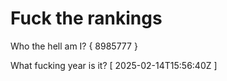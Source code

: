 # Fuck the rankings

Who the hell am I?
{ 8985777 }

What fucking year is it?
[ 2025-02-14T15:56:40Z ]
